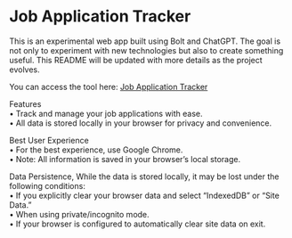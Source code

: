 # Job Application Tracker

This is an experimental web app built using Bolt and ChatGPT. The goal is not only to experiment with new technologies but also to create something useful. This README will be updated with more details as the project evolves.

You can access the tool here: [Job Application Tracker](https://job-application-tracker-exp.netlify.app/)

Features
<br>• Track and manage your job applications with ease.
<br>• All data is stored locally in your browser for privacy and convenience.

Best User Experience
<br>• For the best experience, use Google Chrome.
<br>• Note: All information is saved in your browser’s local storage.

Data Persistence, While the data is stored locally, it may be lost under the following conditions:
<br>• If you explicitly clear your browser data and select “IndexedDB” or “Site Data.”
<br>• When using private/incognito mode.
<br>• If your browser is configured to automatically clear site data on exit.

 
